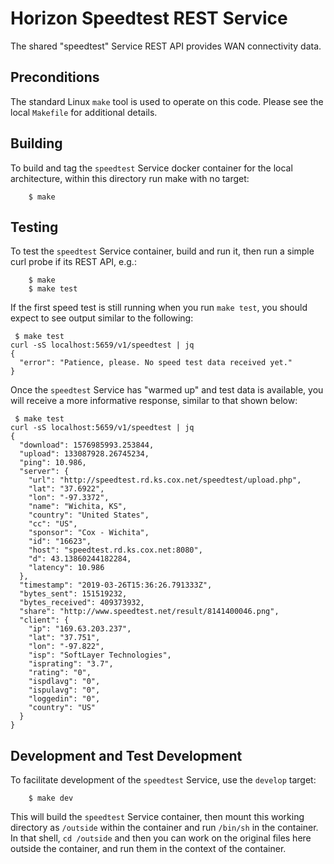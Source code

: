 # Horizon Speedtest REST Service

The shared "speedtest" Service REST API provides WAN connectivity data.

## Preconditions

The standard Linux `make` tool is used to operate on this code.  Please see the local `Makefile` for additional details.

## Building

To build and tag the `speedtest` Service docker container for the local architecture, within this directory run make with no target:
```
    $ make
```

## Testing

To test the `speedtest` Service container, build and run it, then run a simple curl probe if its REST API, e.g.:
```
    $ make
    $ make test
```

If the first speed test is still running when you run `make test`, you should expect to see output similar to the following:

```
 $ make test
curl -sS localhost:5659/v1/speedtest | jq
{
  "error": "Patience, please. No speed test data received yet."
}
```

Once the `speedtest` Service has "warmed up" and test data is available, you will receive a more informative response, similar to that shown below:

```
 $ make test
curl -sS localhost:5659/v1/speedtest | jq
{
  "download": 1576985993.253844,
  "upload": 133087928.26745234,
  "ping": 10.986,
  "server": {
    "url": "http://speedtest.rd.ks.cox.net/speedtest/upload.php",
    "lat": "37.6922",
    "lon": "-97.3372",
    "name": "Wichita, KS",
    "country": "United States",
    "cc": "US",
    "sponsor": "Cox - Wichita",
    "id": "16623",
    "host": "speedtest.rd.ks.cox.net:8080",
    "d": 43.13860244182284,
    "latency": 10.986
  },
  "timestamp": "2019-03-26T15:36:26.791333Z",
  "bytes_sent": 151519232,
  "bytes_received": 409373932,
  "share": "http://www.speedtest.net/result/8141400046.png",
  "client": {
    "ip": "169.63.203.237",
    "lat": "37.751",
    "lon": "-97.822",
    "isp": "SoftLayer Technologies",
    "isprating": "3.7",
    "rating": "0",
    "ispdlavg": "0",
    "ispulavg": "0",
    "loggedin": "0",
    "country": "US"
  }
}
```

## Development and Test Development

To facilitate development of the `speedtest` Service, use the `develop` target:
```
    $ make dev
```
This will build the `speedtest` Service container, then mount this working directory as `/outside` within the container and run `/bin/sh` in the container.  In that shell, `cd /outside` and then you can work on the original files here outside the container, and run them in the context of the container.

